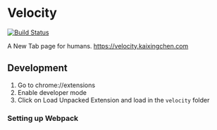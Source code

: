 # Velocity
[![Build Status](https://travis-ci.com/kx-chen/velocity.svg?token=shUduPKcLXQRPp5hZihq&branch=master)](https://travis-ci.com/kx-chen/velocity)

A New Tab page for humans. https://velocity.kaixingchen.com

## Development

1. Go to chrome://extensions
2. Enable developer mode
3. Click on Load Unpacked Extension and load in the `velocity` folder

### Setting up Webpack
